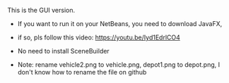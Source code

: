 This is the GUI version.
- If you want to run it on your NetBeans, you need to download JavaFX, 
- if so, pls follow this video: https://youtu.be/Iyd1EdrlCO4
- No need to install SceneBuilder



- Note: rename vehicle2.png to vehicle.png, depot1.png to depot.png, I don't know how to rename the file on github
